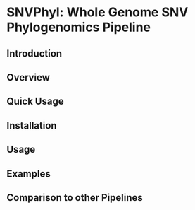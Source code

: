# SNVPhyl: Whole Genome SNV Phylogenomics Pipeline

## Introduction
## Overview
## Quick Usage
## Installation
## Usage
## Examples
## Comparison to other Pipelines
